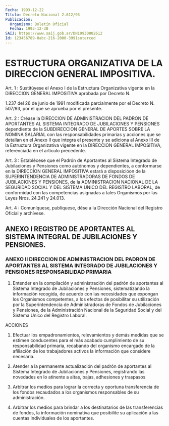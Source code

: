 ```yaml
---
Fecha: 1993-12-22
Título: Decreto Nacional 2.612/93
Publicación:
  Organismo: Boletín Oficial
  Fecha: 1993-12-30
SAIJ: https://www.saij.gob.ar/DN19930002612
Id: 123456789-0abc-216-2000-3991soterced
---
```

# ESTRUCTURA ORGANIZATIVA DE LA DIRECCION GENERAL IMPOSITIVA.

<a id="1"></a>
Art.  1 : Sustitúyese el Anexo I de la Estructura Organizativa vigente en la  DIRECCION GENERAL IMPOSITIVA aprobada por Decreto N.

1.237 del 26 de  junio  de  1991  modificada  parcialmente  por  el Decreto  N.  507/93,  por  el  que  se  aprueba  por  el  presente.

<a id="2"></a>
Art.  2  : Créase la DIRECCION DE ADMINISTRACION DEL PADRON DE APORTANTES  AL  SISTEMA   INTEGRADO  DE  JUBILACIONES  Y  PENSIONES dependiente de la SUBDIRECCION  GENERAL  DE APORTES SOBRE LA NOMINA SALARIAL  con las responsabilidades primarias  y  acciones  que  se detallan en  el  Anexo  II que integra el presente y se adiciona al Anexo III de la Estructura  Organizativa  vigente  en  la DIRECCION GENERAL    IMPOSITIVA,  referenciada  en  el  artículo  precedente.

<a id="3"></a>
Art.  3  :  Establécese que el Padrón de Aportantes al Sistema Integrado de Jubilaciones y Pensiones como autónomos y dependientes, a conformarse  en  la  DIRECCION  GENERAL  IMPOSITIVA estará a disposicióon de la SUPERINTENDENCIA DE ADMINISTRADORAS  DE FONDOS  DE  JUBILACIONES Y PENSIONES, de la ADMINISTRACION NACIONAL DE LA SEGURIDAD  SOCIAL  Y  DEL SISTEMA UNICO DEL REGISTRO LABORAL, de conformidad con las competencias  asignadas  a  tales Organismos por las Leyes Nros. 24.241 y 24.013.

<a id="4"></a>
Art. 4 : Comuníquese, publíquese, dése a la Dirección Nacional del Registro Oficial y archívese.

## ANEXO  I REGISTRO DE APORTANTES AL SISTEMA INTEGRAL DE JUBILACIONES Y PENSIONES.

### ANEXO II DIRECCION  DE  ADMINISTRACION  DEL PADRON DE APORTANTES AL SISTEMA INTEGRADO DE JUBILACIONES Y PENSIONES RESPONSABILIDAD PRIMARIA

<a id="1"></a>
1.  Entender  en la compilación y administración del padrón de aportantes  al  Sistema  Integrado  de  Jubilaciones  y  Pensiones, sistematizando  la    información  recogida,  de  acuerdo  con  las necesidades que expongan  los Organismos competentes, a los efectos de  posibilitar  su  utilización    por    la  Superintendencia  de Administradoras  de  Fondos  de  Jubilaciones y  Pensiones,  de  la Administración Nacional de la Seguridad  Social y del Sistema Unico del Registro Laboral.

ACCIONES

1. Efectuar los empadronamientos, relevamientos  y  demás  medidas que  se estimen conducentes para el más acabado cumplimiento de  su responsabilidad  primaria,  recabando del organismo encargado de la afiliación  de  los  trabajadores    activos   la  información  que considere necesaria.

2. Atender a la permanente actualización del padrón  de aportantes al  Sistema Integrado de Jubilaciones y Pensiones, registrando  las novedades  en  lo  atinente  a altas, bajas, adhesiones y traspasos

3.  Arbitrar  los  medios  para  lograr  la  correcta  y  oportuna transferencia de los fondos recaudados a los organismos responsables de su administración.

4. Arbitrar los medios para brindar  a  los  destinatarios  de las transferencias  de fondos, la información nominativa que posibilite su  aplicación  a  las  cuentas  individuales  de  los  aportantes.